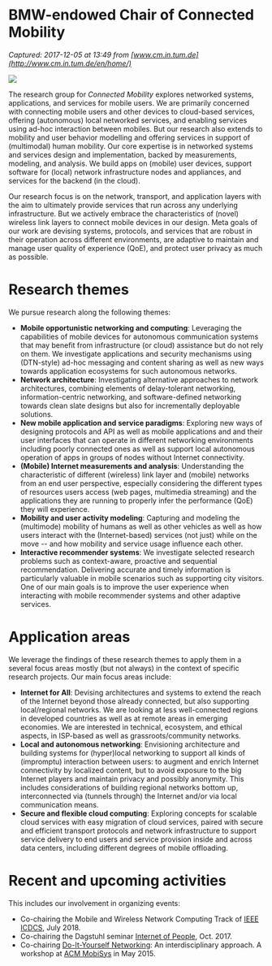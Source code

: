 # BMW-endowed Chair of Connected Mobility

_Captured: 2017-12-05 at 13:49 from [www.cm.in.tum.de](http://www.cm.in.tum.de/en/home/)_

![](http://www.cm.in.tum.de/fileadmin/_processed_/csm_research-overview_46bbd94f5f.png)

The research group for _Connected Mobility_ explores networked systems, applications, and services for mobile users. We are primarily concerned with connecting mobile users and other devices to cloud-based services, offering (autonomous) local networked services, and enabling services using ad-hoc interaction between mobiles. But our research also extends to mobility and user behavior modelling and offering services in support of (multimodal) human mobility. Our core expertise is in networked systems and services design and implementation, backed by measurements, modeling, and analysis. We build apps on (mobile) user devices, support software for (local) network infrastructure nodes and appliances, and services for the backend (in the cloud).

Our research focus is on the network, transport, and application layers with the aim to ultimately provide services that run across any underlying infrastructure. But we actively embrace the characteristics of (novel) wireless link layers to connect mobile devices in our design. Meta goals of our work are devising systems, protocols, and services that are robust in their operation across different environments, are adaptive to maintain and manage user quality of experience (QoE), and protect user privacy as much as possible.

# Research themes

We pursue research along the following themes:

  * **Mobile opportunistic networking and computing**: Leveraging the capabilities of mobile devices for autonomous communication systems that may benefit from infrastructure (or cloud) assistance but do not rely on them. We investigate applications and security mechanisms using (DTN-style) ad-hoc messaging and content sharing as well as new ways towards application ecosystems for such autonomous networks.
  * **Network architecture**: Investigating alternative approaches to network architectures, combining elements of delay-tolerant networking, information-centric networking, and software-defined networking towards clean slate designs but also for incrementally deployable solutions. 
  * **New mobile application and service paradigms**: Exploring new ways of designing protocols and API as well as mobile applications and and their user interfaces that can operate in different networking environments including poorly connected ones as well as support local autonomous operation of apps in groups of nodes without Internet connectivity. 
  * **(Mobile) Internet measurements and analysis**: Understanding the characteristic of different (wireless) link layer and (mobile) networks from an end user perspective, especially considering the different types of resources users access (web pages, multimedia streaming) and the applications they are running to properly infer the performance (QoE) they will experience. 
  * **Mobility and user activity modeling**: Capturing and modeling the (multimode) mobility of humans as well as other vehicles as well as how users interact with the (Internet-based) services (not just) while on the move -- and how mobility and service usage influence each other.
  * **Interactive recommender systems**: We investigate selected research problems such as context-aware, proactive and sequential recommendation. Delivering accurate and timely information is particularly valuable in mobile scenarios such as supporting city visitors. One of our main goals is to improve the user experience when interacting with mobile recommender systems and other adaptive services.

# Application areas

We leverage the findings of these research themes to apply them in a several focus areas mostly (but not always) in the context of specific research projects. Our main focus areas include:

  * **Internet for All**: Devising architectures and systems to extend the reach of the Internet beyond those already connected, but also supporting local/regional networks. We are looking at less well-connected regions in developed countries as well as at remote areas in emerging economies. We are interested in technical, ecosystem, and ethical aspects, in ISP-based as well as grassroots/community networks.
  * **Local and autonomous networking**: Envisioning architecture and building systems for (hyper)local networking to support all kinds of (impromptu) interaction between users: to augment and enrich Internet connectivity by localized content, but to avoid exposure to the big Internet players and maintain privacy and possibly anonymity. This includes considerations of building regional networks bottom up, interconnected via (tunnels through) the Internet and/or via local communication means. 
  * **Secure and flexible cloud computing**: Exploring concepts for scalable cloud services with easy migration of cloud services, paired with secure and efficient transport protocols and network infrastructure to support service delivery to end users and service provision inside and across data centers, including different degrees of mobile offloading.

# Recent and upcoming activities

This includes our involvement in organizing events:

  * Co-chairing the Mobile and Wireless Network Computing Track of [IEEE ICDCS](http://icdcs2018.ocg.at), July 2018.
  * Co-chairing the Dagstuhl seminar [Internet of People](http://www.dagstuhl.de/17412), Oct. 2017.
  * Co-chairing [Do-It-Yourself Networking](http://diynetworking.net): An interdisciplinary approach. A workshop at [ACM MobiSys](http://www.sigmobile.org/mobisys/2015/) in May 2015.

